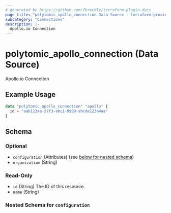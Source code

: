 ```yaml
---
# generated by https://github.com/fbreckle/terraform-plugin-docs
page_title: "polytomic_apollo_connection Data Source - terraform-provider-polytomic"
subcategory: "Connections"
description: |-
  Apollo.io Connection
---
```


# polytomic_apollo_connection (Data Source)

Apollo.io Connection

## Example Usage

```terraform
data "polytomic_apollo_connection" "apollo" {
  id = "aab123aa-27f3-abc1-9999-abcde123a4aa"
}
```

<!-- schema generated by tfplugindocs -->
## Schema

### Optional

- `configuration` (Attributes) (see [below for nested schema](#nestedatt--configuration))
- `organization` (String)

### Read-Only

- `id` (String) The ID of this resource.
- `name` (String)

<a id="nestedatt--configuration"></a>
### Nested Schema for `configuration`



